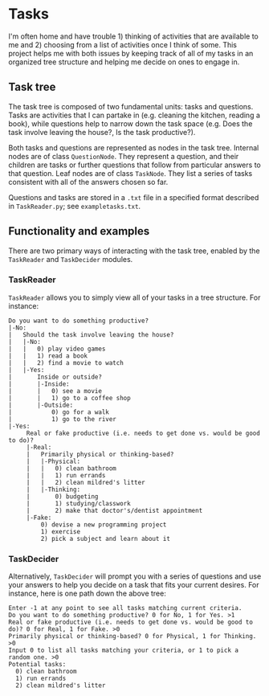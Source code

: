 # Tasks

I'm often home and have trouble 1) thinking of activities that are available to me and 2) choosing from a list of activities once I think of some. This project helps me with both issues by keeping track of all of my tasks in an organized tree structure and helping me decide on ones to engage in.


## Task tree

The task tree is composed of two fundamental units: tasks and questions. Tasks are activities that I can partake in (e.g. cleaning the kitchen, reading a book), while questions help to narrow down the task space (e.g. Does the task involve leaving the house?, Is the task productive?).

Both tasks and questions are represented as nodes in the task tree. Internal nodes are of class `QuestionNode`. They represent a question, and their children are tasks or further questions that follow from particular answers to that question. Leaf nodes are of class `TaskNode`. They list a series of tasks consistent with all of the answers chosen so far.

Questions and tasks are stored in a `.txt` file in a specified format described in `TaskReader.py`; see `exampletasks.txt`.


## Functionality and examples

There are two primary ways of interacting with the task tree, enabled by the `TaskReader` and `TaskDecider` modules.

### TaskReader

`TaskReader` allows you to simply view all of your tasks in a tree structure. For instance:

```
Do you want to do something productive?
|-No:
|   Should the task involve leaving the house?
|   |-No:
|   |   0) play video games
|   |   1) read a book
|   |   2) find a movie to watch
|   |-Yes:
|       Inside or outside?
|       |-Inside:
|       |   0) see a movie
|       |   1) go to a coffee shop
|       |-Outside:
|           0) go for a walk
|           1) go to the river
|-Yes:
     Real or fake productive (i.e. needs to get done vs. would be good to do)?
     |-Real:
     |   Primarily physical or thinking-based?
     |   |-Physical:
     |   |   0) clean bathroom
     |   |   1) run errands
     |   |   2) clean mildred's litter
     |   |-Thinking:
     |       0) budgeting
     |       1) studying/classwork
     |       2) make that doctor's/dentist appointment
     |-Fake:
         0) devise a new programming project
         1) exercise
         2) pick a subject and learn about it
```

### TaskDecider

Alternatively, `TaskDecider` will prompt you with a series of questions and use your answers to help you decide on a task that fits your current desires. For instance, here is one path down the above tree:

```
Enter -1 at any point to see all tasks matching current criteria.
Do you want to do something productive? 0 for No, 1 for Yes. >1
Real or fake productive (i.e. needs to get done vs. would be good to do)? 0 for Real, 1 for Fake. >0
Primarily physical or thinking-based? 0 for Physical, 1 for Thinking. >0
Input 0 to list all tasks matching your criteria, or 1 to pick a random one. >0
Potential tasks:
  0) clean bathroom
  1) run errands
  2) clean mildred's litter
```
